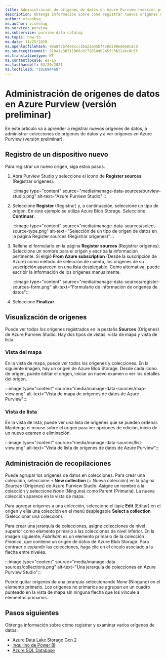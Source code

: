 ```yaml
---
title: Administración de orígenes de datos en Azure Purview (versión preliminar)
description: Obtenga información sobre cómo registrar nuevos orígenes de datos, administrar colecciones de orígenes de datos y ver orígenes en Azure Purview (versión preliminar).
author: viseshag
ms.author: viseshag
ms.service: purview
ms.subservice: purview-data-catalog
ms.topic: how-to
ms.date: 11/25/2020
ms.openlocfilehash: 90a873b7de6ccc1ba21a05bf4c0e288ed668cac0
ms.sourcegitcommit: 910a1a38711966cb171050db245fc3b22abc8c5f
ms.translationtype: HT
ms.contentlocale: es-ES
ms.lasthandoff: 03/20/2021
ms.locfileid: "101694468"
---
```

# <a name="manage-data-sources-in-azure-purview-preview"></a>Administración de orígenes de datos en Azure Purview (versión preliminar)

En este artículo va a aprender a registrar nuevos orígenes de datos, a administrar colecciones de orígenes de datos y a ver orígenes en Azure Purview (versión preliminar).

## <a name="register-a-new-source"></a>Registro de un dispositivo nuevo

Para registrar un nuevo origen, siga estos pasos.

1. Abra Purview Studio y seleccione el icono de **Register sources** (Registrar orígenes).

   :::image type="content" source="media/manage-data-sources/purview-studio.png" alt-text="Azure Purview Studio":::

1. Seleccione **Register** (Registrar) y, a continuación, seleccione un tipo de origen. En este ejemplo se utiliza Azure Blob Storage. Seleccione **Continuar**.

   :::image type="content" source="media/manage-data-sources/select-source-type.png" alt-text="Selección de un tipo de origen de datos en la página Register sources (Registrar orígenes)":::

1. Rellene el formulario en la página **Register sources** (Registrar orígenes). Seleccione un nombre para el origen y escriba la información pertinente. Si eligió **From Azure subscription** (Desde la suscripción de Azure) como método de selección de cuenta, los orígenes de su suscripción aparecen en una lista desplegable. Como alternativa, puede escribir la información de los orígenes manualmente.

   :::image type="content" source="media/manage-data-sources/register-sources-form.png" alt-text="Formulario de información de orígenes de datos":::

1. Seleccione **Finalizar**.

## <a name="view-sources"></a>Visualización de orígenes

Puede ver todos los orígenes registrados en la pestaña **Sources** (Orígenes) de Azure Purview Studio. Hay dos tipos de vistas: vista de mapa y vista de lista.

### <a name="map-view"></a>Vista del mapa

En la vista de mapa, puede ver todos los orígenes y colecciones. En la siguiente imagen, hay un origen de Azure Blob Storage. Desde cada icono de origen, puede editar el origen, iniciar un nuevo examen o ver los detalles del origen.

:::image type="content" source="media/manage-data-sources/map-view.png" alt-text="Vista de mapa de orígenes de datos de Azure Purview":::

### <a name="list-view"></a>Vista de lista

En la vista de lista, puede ver una lista de orígenes que se pueden ordenar. Mantenga el mouse sobre el origen para ver opciones de edición, inicio de un nuevo examen o eliminación.

:::image type="content" source="media/manage-data-sources/list-view.png" alt-text="Vista de lista de orígenes de datos de Azure Purview":::

## <a name="manage-collections"></a>Administración de recopilaciones

Puede agrupar los orígenes de datos en colecciones. Para crear una colección, seleccione **+ New collection** (+ Nueva colección) en la página *Sources* (Orígenes) de Azure Purview Studio. Asigne un nombre a la colección y seleccione *None* (Ninguna) como Parent (Primaria). La nueva colección aparece en la vista de mapa.

Para agregar orígenes a una colección, seleccione el lápiz **Edit** (Editar) en el origen y elija una colección en el menú desplegable **Select a collection** (Seleccionar una colección).

Para crear una jerarquía de colecciones, asigne colecciones de nivel superior como elemento primario a las colecciones de nivel inferior. En la imagen siguiente, *Fabrikam* es un elemento primario de la colección *Finance*, que contiene un origen de datos de Azure Blob Storage. Para contraer o expandir las colecciones, haga clic en el círculo asociado a la flecha entre niveles.

:::image type="content" source="media/manage-data-sources/collections.png" alt-text="Una jerarquía de colecciones en Azure Purview Studio":::

Puede quitar orígenes de una jerarquía seleccionando *None* (Ninguno) en el elemento primario. Los orígenes no primarios se agrupan en un cuadro punteado en la vista de mapa sin ninguna flecha que los vincule a elementos primarios.

## <a name="next-steps"></a>Pasos siguientes

Obtenga información sobre cómo registrar y examinar varios orígenes de datos:

* [Azure Data Lake Storage Gen 2](register-scan-adls-gen2.md)
* [Inquilino de Power BI](register-scan-power-bi-tenant.md)
* [Azure SQL Database](register-scan-azure-sql-database.md)
